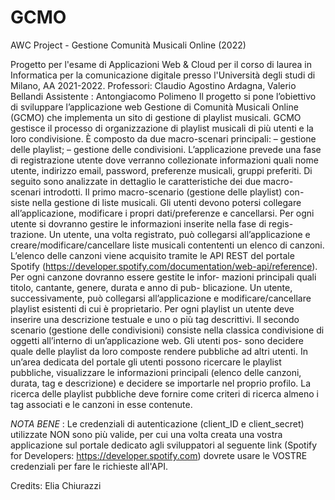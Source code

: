 # GCMO
AWC Project - Gestione Comunità Musicali Online (2022)

Progetto per l'esame di Applicazioni Web & Cloud per il corso di laurea in Informatica per la comunicazione digitale presso l'Università degli studi di Milano, AA 2021-2022. Professori: Claudio Agostino Ardagna, Valerio Bellandi Assistente : Antongiacomo Polimeno
Il progetto si pone l’obiettivo di sviluppare l’applicazione web Gestione di Comunità Musicali Online (GCMO) che implementa un sito di gestione di playlist musicali. GCMO gestisce il processo di organizzazione di playlist musicali di più utenti e la loro condivisione. È composto da due macro-scenari principali: – gestione delle playlist; – gestione delle condivisioni. L’applicazione prevede una fase di registrazione utente dove verranno collezionate informazioni quali nome utente, indirizzo email, password, preferenze musicali, gruppi preferiti. Di seguito sono analizzate in dettaglio le caratteristiche dei due macro- scenari introdotti. Il primo macro-scenario (gestione delle playlist) con- siste nella gestione di liste musicali. Gli utenti devono potersi collegare all’applicazione, modificare i propri dati/preferenze e cancellarsi. Per ogni utente si dovranno gestire le informazioni inserite nella fase di regis- trazione. Un utente, una volta registrato, può collegarsi all’applicazione e creare/modificare/cancellare liste musicali contententi un elenco di canzoni. L’elenco delle canzoni viene acquisito tramite le API REST del portale Spotify (https://developer.spotify.com/documentation/web-api/reference). Per ogni canzone dovranno essere gestite le infor- mazioni principali quali titolo, cantante, genere, durata e anno di pub- blicazione. Un utente, successivamente, può collegarsi all’applicazione e modificare/cancellare playlist esistenti di cui è proprietario. Per ogni playlist un utente deve inserire una descrizione testuale e uno o più tag descrittivi. Il secondo scenario (gestione delle condivisioni) consiste nella classica condivisione di oggetti all’interno di un’applicazione web. Gli utenti pos- sono decidere quale delle playlist da loro composte rendere pubbliche ad altri utenti. In un’area dedicata del portale gli utenti possono ricercare le playlist pubbliche, visualizzare le informazioni principali (elenco delle canzoni, durata, tag e descrizione) e decidere se importarle nel proprio profilo. La ricerca delle playlist pubbliche deve fornire come criteri di ricerca almeno i tag associati e le canzoni in esse contenute.

*NOTA BENE* : Le credenziali di autenticazione (client_ID e client_secret) utilizzate NON sono più valide, per cui una volta creata una vostra applicazione sul portale dedicato agli sviluppatori al seguente link (Spotify for Developers: https://developer.spotify.com) dovrete usare le VOSTRE credenziali per fare le richieste all'API.


Credits: Elia Chiurazzi
